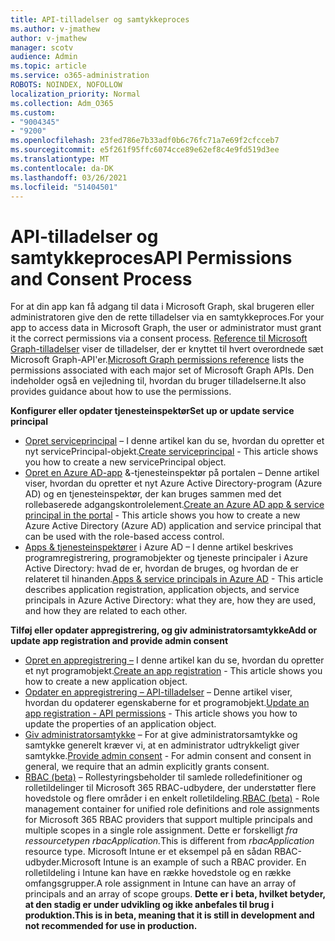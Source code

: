 ```yaml
---
title: API-tilladelser og samtykkeproces
ms.author: v-jmathew
author: v-jmathew
manager: scotv
audience: Admin
ms.topic: article
ms.service: o365-administration
ROBOTS: NOINDEX, NOFOLLOW
localization_priority: Normal
ms.collection: Adm_O365
ms.custom:
- "9004345"
- "9200"
ms.openlocfilehash: 23fed786e7b33adf0b6c76fc71a7e69f2cfcceb7
ms.sourcegitcommit: e5f261f95ffc6074cce89e62ef8c4e9fd519d3ee
ms.translationtype: MT
ms.contentlocale: da-DK
ms.lasthandoff: 03/26/2021
ms.locfileid: "51404501"
---
```

# <a name="api-permissions-and-consent-process"></a><span data-ttu-id="96194-102">API-tilladelser og samtykkeproces</span><span class="sxs-lookup"><span data-stu-id="96194-102">API Permissions and Consent Process</span></span>

<span data-ttu-id="96194-103">For at din app kan få adgang til data i Microsoft Graph, skal brugeren eller administratoren give den de rette tilladelser via en samtykkeproces.</span><span class="sxs-lookup"><span data-stu-id="96194-103">For your app to access data in Microsoft Graph, the user or administrator must grant it the correct permissions via a consent process.</span></span> <span data-ttu-id="96194-104">[Reference til Microsoft Graph-tilladelser](https://docs.microsoft.com/graph/permissions-reference) viser de tilladelser, der er knyttet til hvert overordnede sæt Microsoft Graph-API'er.</span><span class="sxs-lookup"><span data-stu-id="96194-104">[Microsoft Graph permissions reference](https://docs.microsoft.com/graph/permissions-reference) lists the permissions associated with each major set of Microsoft Graph APIs.</span></span> <span data-ttu-id="96194-105">Den indeholder også en vejledning til, hvordan du bruger tilladelserne.</span><span class="sxs-lookup"><span data-stu-id="96194-105">It also provides guidance about how to use the permissions.</span></span>

<span data-ttu-id="96194-106">**Konfigurer eller opdater tjenesteinspektør**</span><span class="sxs-lookup"><span data-stu-id="96194-106">**Set up or update service principal**</span></span>

- <span data-ttu-id="96194-107">[Opret serviceprincipal](https://docs.microsoft.com/graph/api/serviceprincipal-post-serviceprincipals) – I denne artikel kan du se, hvordan du opretter et nyt servicePrincipal-objekt.</span><span class="sxs-lookup"><span data-stu-id="96194-107">[Create serviceprincipal](https://docs.microsoft.com/graph/api/serviceprincipal-post-serviceprincipals) - This article shows you how to create a new servicePrincipal object.</span></span>
- <span data-ttu-id="96194-108">[Opret en Azure AD-app](https://docs.microsoft.com/azure/active-directory/develop/howto-create-service-principal-portal) &-tjenesteinspektør på portalen – Denne artikel viser, hvordan du opretter et nyt Azure Active Directory-program (Azure AD) og en tjenesteinspektør, der kan bruges sammen med det rollebaserede adgangskontrolelement.</span><span class="sxs-lookup"><span data-stu-id="96194-108">[Create an Azure AD app & service principal in the portal](https://docs.microsoft.com/azure/active-directory/develop/howto-create-service-principal-portal) - This article shows you how to create a new Azure Active Directory (Azure AD) application and service principal that can be used with the role-based access control.</span></span>
- <span data-ttu-id="96194-109">[Apps & tjenesteinspektører](https://docs.microsoft.com/azure/active-directory/develop/app-objects-and-service-principals) i Azure AD – I denne artikel beskrives programregistrering, programobjekter og tjeneste principaler i Azure Active Directory: hvad de er, hvordan de bruges, og hvordan de er relateret til hinanden.</span><span class="sxs-lookup"><span data-stu-id="96194-109">[Apps & service principals in Azure AD](https://docs.microsoft.com/azure/active-directory/develop/app-objects-and-service-principals) - This article describes application registration, application objects, and service principals in Azure Active Directory: what they are, how they are used, and how they are related to each other.</span></span>

<span data-ttu-id="96194-110">**Tilføj eller opdater appregistrering, og giv administratorsamtykke**</span><span class="sxs-lookup"><span data-stu-id="96194-110">**Add or update app registration and provide admin consent**</span></span>

- <span data-ttu-id="96194-111">[Opret en appregistrering –](https://docs.microsoft.com/graph/api/application-post-applications) I denne artikel kan du se, hvordan du opretter et nyt programobjekt.</span><span class="sxs-lookup"><span data-stu-id="96194-111">[Create an app registration](https://docs.microsoft.com/graph/api/application-post-applications) - This article shows you how to create a new application object.</span></span>
- <span data-ttu-id="96194-112">[Opdater en appregistrering – API-tilladelser](https://docs.microsoft.com/graph/api/application-update) – Denne artikel viser, hvordan du opdaterer egenskaberne for et programobjekt.</span><span class="sxs-lookup"><span data-stu-id="96194-112">[Update an app registration - API permissions](https://docs.microsoft.com/graph/api/application-update) - This article shows you how to update the properties of an application object.</span></span>
- <span data-ttu-id="96194-113">[Giv administratorsamtykke](https://docs.microsoft.com/graph/security-authorization#grant-permissions-to-an-application) – For at give administratorsamtykke og samtykke generelt kræver vi, at en administrator udtrykkeligt giver samtykke.</span><span class="sxs-lookup"><span data-stu-id="96194-113">[Provide admin consent](https://docs.microsoft.com/graph/security-authorization#grant-permissions-to-an-application) - For admin consent and consent in general, we require that an admin explicitly grants consent.</span></span>
- <span data-ttu-id="96194-114">[RBAC (beta)](https://docs.microsoft.com/graph/api/resources/rbacapplicationmultiple) – Rollestyringsbeholder til samlede rolledefinitioner og rolletildelinger til Microsoft 365 RBAC-udbydere, der understøtter flere hovedstole og flere områder i en enkelt rolletildeling.</span><span class="sxs-lookup"><span data-stu-id="96194-114">[RBAC (beta)](https://docs.microsoft.com/graph/api/resources/rbacapplicationmultiple) - Role management container for unified role definitions and role assignments for Microsoft 365 RBAC providers that support multiple principals and multiple scopes in a single role assignment.</span></span> <span data-ttu-id="96194-115">Dette er forskelligt *fra ressourcetypen rbacApplication.*</span><span class="sxs-lookup"><span data-stu-id="96194-115">This is different from *rbacApplication* resource type.</span></span> <span data-ttu-id="96194-116">Microsoft Intune er et eksempel på en sådan RBAC-udbyder.</span><span class="sxs-lookup"><span data-stu-id="96194-116">Microsoft Intune is an example of such a RBAC provider.</span></span> <span data-ttu-id="96194-117">En rolletildeling i Intune kan have en række hovedstole og en række omfangsgrupper.</span><span class="sxs-lookup"><span data-stu-id="96194-117">A role assignment in Intune can have an array of principals and an array of scope groups.</span></span> <span data-ttu-id="96194-118">**Dette er i beta, hvilket betyder, at den stadig er under udvikling og ikke anbefales til brug i produktion.**</span><span class="sxs-lookup"><span data-stu-id="96194-118">**This is in beta, meaning that it is still in development and not recommended for use in production.**</span></span>
